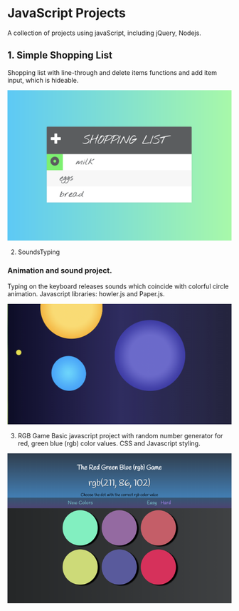 # JavaScript Projects

A collection of projects using javaScript, including jQuery, Nodejs.




## 1.  Simple Shopping List
Shopping list with line-through and delete items functions and add item input, which is hideable.

![Shopping List](images/ShoppingListScreenshot.png)

2.  SoundsTyping
### Animation and sound project.  
Typing on the keyboard releases sounds which coincide with colorful circle animation.  Javascript libraries: howler.js and Paper.js.

![SoundsTyping](images/SoundsTypingScreenshot.jpg)

3.  RGB Game
Basic javascript project with random number generator for red, green blue (rgb) color values.
CSS and Javascript styling.

![RGB Game](images/rgbGameScreenshotResized.png)